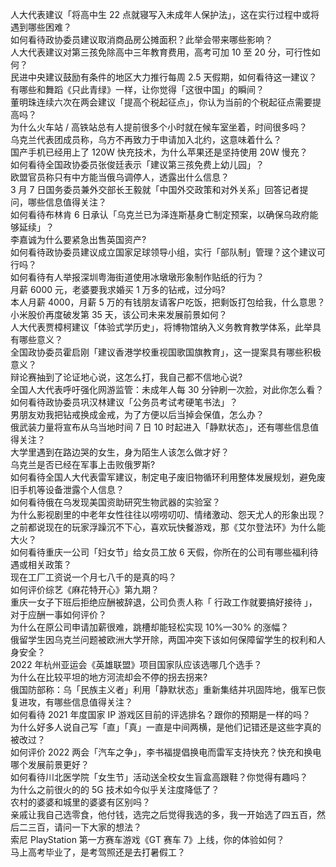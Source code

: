 人大代表建议「将高中生 22 点就寝写入未成年人保护法」，这在实行过程中或将遇到哪些困难？  
如何看待政协委员建议取消商品房公摊面积？此举会带来哪些影响？  
人大代表建议对第三孩免除高中三年教育费用，高考可加 10 至 20 分，可行性如何？  
民进中央建议鼓励有条件的地区大力推行每周 2.5 天假期，如何看待这一建议？  
有哪些和舞蹈《只此青绿》一样，让你觉得「这很中国」的瞬间？  
董明珠连续六次在两会建议「提高个税起征点」，你认为当前的个税起征点需要提高吗？  
为什么火车站 / 高铁站总有人提前很多个小时就在候车室坐着，时间很多吗？  
乌克兰代表团成员称，乌方不再致力于申请加入北约，这意味着什么？  
国产手机已经用上了 120W 快充技术，为什么苹果还是坚持使用 20W 慢充？  
如何看待全国政协委员张俊廷表示「建议第三孩免费上幼儿园」？  
欧盟官员称只有中方能当俄乌调停人，透露出什么信息？  
3 月 7 日国务委员兼外交部长王毅就「中国外交政策和对外关系」回答记者提问，哪些信息值得关注？  
如何看待布林肯 6 日承认「乌克兰已为泽连斯基身亡制定预案，以确保乌政府能够延续」？  
李嘉诚为什么要紧急出售英国资产?  
如何看待政协委员建议成立国家足球领导小组，实行「部队制」管理？这个建议可行吗？  
如何看待有人举报深圳粤海街道使用冰墩墩形象制作贴纸的行为？  
月薪 6000 元，老婆要我求婚买 1 万多的钻戒，过分吗?  
本人月薪 4000，月薪 5 万的有钱朋友请客户吃饭，把剩饭打包给我，什么意思？  
小米股价再度破发第 35 天，该公司未来发展前景如何？  
人大代表贾樟柯建议「体验式学历史」，将博物馆纳入义务教育教学体系，此举具有哪些意义？  
全国政协委员霍启刚「建议香港学校重视国歌国旗教育」，这一提案具有哪些积极意义？  
辩论赛抽到了论证地心说，这怎么打，我自己都不信地心说?  
全国人大代表呼吁强化网游监管：未成年人每 30 分钟刷一次脸，对此你怎么看？  
如何看待政协委员巩汉林建议「公务员考试考硬笔书法」？  
男朋友劝我把钻戒换成金戒，为了方便以后当掉会保值，怎么办？  
俄武装力量将宣布从乌当地时间 7 日 10 时起进入「静默状态」，还有哪些信息值得关注？  
大学里遇到在路边哭的女生，身为陌生人该怎么做才好？  
乌克兰是否已经在军事上击败俄罗斯?  
如何看待全国人大代表雷军建议，制定电子废旧物循环利用整体发展规划，避免废旧手机等设备泄露个人信息？  
如何看待俄在乌发现美国资助研究生物武器的实验室？  
为什么影视剧里的中老年女性往往以唠唠叨叨、情绪激动、怨天尤人的形象出现？  
之前都说现在的玩家浮躁沉不下心，喜欢玩快餐游戏，那《艾尔登法环》为什么能大火？  
如何看待重庆一公司「妇女节」给女员工放 6 天假，你所在的公司有哪些福利待遇或相关政策？  
现在工厂工资说一个月七八千的是真的吗？  
如何评价综艺《麻花特开心》第九期？  
重庆一女子下班后拒绝应酬被辞退，公司负责人称「 行政工作就要搞好接待 」，对于应酬一事如何评价？  
为什么在原公司申请加薪很难，跳槽却能轻松实现 10%—30% 的涨幅？  
俄留学生因乌克兰问题被欧洲大学开除，两国冲突下该如何保障留学生的权利和人身安全？  
2022 年杭州亚运会《英雄联盟》项目国家队应该选哪几个选手？  
为什么在比较平坦的地方河流却会不停的拐去拐来?  
俄国防部称：乌「民族主义者」利用「静默状态」重新集结并巩固阵地，俄军已恢复进攻，有哪些信息值得关注？  
如何看待 2021 年度国家 IP 游戏区目前的评选排名？跟你的预期是一样的吗？  
为什么好多人说自己写「直」「真」一直是中间两横，是他们记错还是这些字真的被改过？  
如何评价 2022 两会「汽车之争」，李书福提倡换电而雷军支持快充？快充和换电哪个发展前景更好？  
如何看待川北医学院「女生节」活动送全校女生盲盒高跟鞋？你觉得有趣吗？  
为什么之前很火的的 5G 技术如今似乎关注度降低了？  
农村的婆婆和城里的婆婆有区别吗？  
亲戚让我自己选零食，他付钱，选完之后觉得我选的多，我一开始选了四五百，然后二三百，请问一下大家的想法？  
索尼 PlayStation 第一方赛车游戏《GT 赛车 7》上线，你的体验如何？  
马上高考毕业了，是考驾照还是去打暑假工？  
